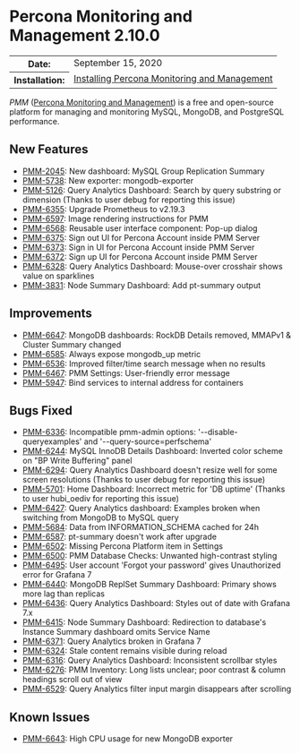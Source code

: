 # Percona Monitoring and Management 2.10.0

<table class="docutils field-list" frame="void" rules="none">
  <colgroup>
    <col class="field-name">
    <col class="field-body">
  </colgroup>
  <tbody valign="top">
    <tr class="field-odd field">
      <th class="field-name">Date:</th>
      <td class="field-body">September 15, 2020</td>
    </tr>
    <tr class="field-even field">
      <th class="field-name">Installation:</th>
      <td class="field-body">
        <a class="reference external" href="https://www.percona.com/doc/percona-monitoring-and-management/2.x/install/index-server.html">Installing Percona Monitoring and Management</a></td>
    </tr>
  </tbody>
</table>

*PMM* ([Percona Monitoring and Management](https://www.percona.com/doc/percona-monitoring-and-management/index.html))
is a free and open-source platform for managing and monitoring MySQL, MongoDB, and PostgreSQL
performance.

## New Features

* [PMM-2045](https://jira.percona.com/browse/PMM-2045): New dashboard: MySQL Group Replication Summary
* [PMM-5738](https://jira.percona.com/browse/PMM-5738): New exporter: mongodb-exporter
* [PMM-5126](https://jira.percona.com/browse/PMM-5126): Query Analytics Dashboard: Search by query substring or dimension (Thanks to user debug for reporting this issue)
* [PMM-6355](https://jira.percona.com/browse/PMM-6355): Upgrade Prometheus to v2.19.3
* [PMM-6597](https://jira.percona.com/browse/PMM-6597): Image rendering instructions for PMM
* [PMM-6568](https://jira.percona.com/browse/PMM-6568): Reusable user interface component: Pop-up dialog
* [PMM-6375](https://jira.percona.com/browse/PMM-6375): Sign out UI for Percona Account inside PMM Server
* [PMM-6373](https://jira.percona.com/browse/PMM-6373): Sign in UI for Percona Account inside PMM Server
* [PMM-6372](https://jira.percona.com/browse/PMM-6372): Sign up UI for Percona Account inside PMM Server
* [PMM-6328](https://jira.percona.com/browse/PMM-6328): Query Analytics Dashboard: Mouse-over crosshair shows value on sparklines
* [PMM-3831](https://jira.percona.com/browse/PMM-3831): Node Summary Dashboard: Add pt-summary output



## Improvements

* [PMM-6647](https://jira.percona.com/browse/PMM-6647): MongoDB dashboards: RockDB Details removed, MMAPv1 & Cluster Summary changed
* [PMM-6585](https://jira.percona.com/browse/PMM-6585): Always expose mongodb_up metric
* [PMM-6536](https://jira.percona.com/browse/PMM-6536): Improved filter/time search message when no results
* [PMM-6467](https://jira.percona.com/browse/PMM-6467): PMM Settings: User-friendly error message
* [PMM-5947](https://jira.percona.com/browse/PMM-5947): Bind services to internal address for containers



## Bugs Fixed

* [PMM-6336](https://jira.percona.com/browse/PMM-6336): Incompatible pmm-admin options: '--disable-queryexamples' and '--query-source=perfschema'
* [PMM-6244](https://jira.percona.com/browse/PMM-6244): MySQL InnoDB Details Dashboard: Inverted color scheme on "BP Write Buffering" panel
* [PMM-6294](https://jira.percona.com/browse/PMM-6294): Query Analytics Dashboard doesn't resize well for some screen resolutions (Thanks to user debug for reporting this issue)
* [PMM-5701](https://jira.percona.com/browse/PMM-5701): Home Dashboard: Incorrect metric for 'DB uptime' (Thanks to user hubi_oediv for reporting this issue)
* [PMM-6427](https://jira.percona.com/browse/PMM-6427): Query Analytics dashboard: Examples broken when switching from MongoDB to MySQL query
* [PMM-5684](https://jira.percona.com/browse/PMM-5684): Data from INFORMATION_SCHEMA cached for 24h
* [PMM-6587](https://jira.percona.com/browse/PMM-6587): pt-summary doesn't work after upgrade
* [PMM-6502](https://jira.percona.com/browse/PMM-6502): Missing Percona Platform item in Settings
* [PMM-6500](https://jira.percona.com/browse/PMM-6500): PMM Database Checks: Unwanted high-contrast styling
* [PMM-6495](https://jira.percona.com/browse/PMM-6495): User account 'Forgot your password' gives Unauthorized error for Grafana 7
* [PMM-6440](https://jira.percona.com/browse/PMM-6440): MongoDB ReplSet Summary Dashboard: Primary shows more lag than replicas
* [PMM-6436](https://jira.percona.com/browse/PMM-6436): Query Analytics Dashboard: Styles out of date with Grafana 7.x
* [PMM-6415](https://jira.percona.com/browse/PMM-6415): Node Summary Dashboard: Redirection to database's Instance Summary dashboard omits Service Name
* [PMM-6371](https://jira.percona.com/browse/PMM-6371): Query Analytics broken in Grafana 7
* [PMM-6324](https://jira.percona.com/browse/PMM-6324): Stale content remains visible during reload
* [PMM-6316](https://jira.percona.com/browse/PMM-6316): Query Analytics Dashboard: Inconsistent scrollbar styles
* [PMM-6276](https://jira.percona.com/browse/PMM-6276): PMM Inventory: Long lists unclear; poor contrast & column headings scroll out of view
* [PMM-6529](https://jira.percona.com/browse/PMM-6529): Query Analytics filter input margin disappears after scrolling


## Known Issues

* [PMM-6643](https://jira.percona.com/browse/PMM-6643): High CPU usage for new MongoDB exporter
